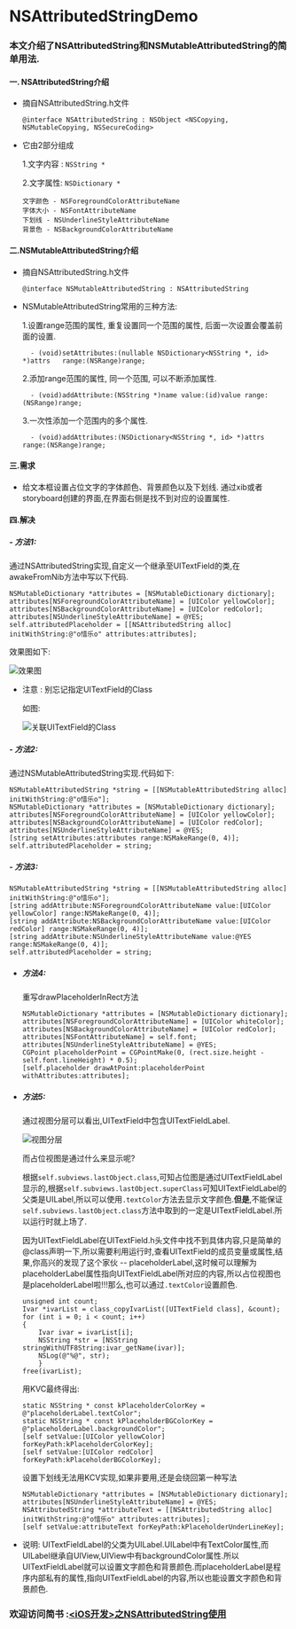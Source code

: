 # NSAttributedStringDemo

### 本文介绍了NSAttributedString和NSMutableAttributedString的简单用法.

#### 一. NSAttributedString介绍

- 摘自NSAttributedString.h文件

  ```
  @interface NSAttributedString : NSObject <NSCopying, NSMutableCopying, NSSecureCoding>
  ```

- 它由2部分组成

  1.文字内容 : `NSString *`
  
  2.文字属性: `NSDictionary *`

  ```
  文字颜色 - NSForegroundColorAttributeName
  字体大小 - NSFontAttributeName
  下划线 - NSUnderlineStyleAttributeName
  背景色 - NSBackgroundColorAttributeName
  ```

#### 二.NSMutableAttributedString介绍
- 摘自NSAttributedString.h文件

  ```
  @interface NSMutableAttributedString : NSAttributedString
  ```
- NSMutableAttributedString常用的三种方法:

  1.设置range范围的属性, 重复设置同一个范围的属性, 后面一次设置会覆盖前面的设置.
  ```
    - (void)setAttributes:(nullable NSDictionary<NSString *, id> *)attrs   range:(NSRange)range;
  ```
  2.添加range范围的属性, 同一个范围, 可以不断添加属性.
  ```
    - (void)addAttribute:(NSString *)name value:(id)value range:(NSRange)range;
  ```
  3.一次性添加一个范围内的多个属性.
  ```
    - (void)addAttributes:(NSDictionary<NSString *, id> *)attrs range:(NSRange)range;
  ```

#### 三.需求
- 给文本框设置占位文字的字体颜色、背景颜色以及下划线.
通过xib或者storyboard创建的界面,在界面右侧是找不到对应的设置属性.

#### 四.解决
##### - 方法1:
  通过NSAttributedString实现,自定义一个继承至UITextField的类,在awakeFromNib方法中写以下代码.
  ```
  NSMutableDictionary *attributes = [NSMutableDictionary dictionary];
  attributes[NSForegroundColorAttributeName] = [UIColor yellowColor];
  attributes[NSBackgroundColorAttributeName] = [UIColor redColor];
  attributes[NSUnderlineStyleAttributeName] = @YES;
  self.attributedPlaceholder = [[NSAttributedString alloc] initWithString:@"o惜乐o" attributes:attributes];
  ```
  效果图如下:

  ![效果图](http://upload-images.jianshu.io/upload_images/3284707-2b2d87419fc17267.png?imageMogr2/auto-orient/strip%7CimageView2/2/w/250)

- 注意 : 别忘记指定UITextField的Class

  如图:

  ![关联UITextField的Class](http://upload-images.jianshu.io/upload_images/3284707-609ac89bf4ecb83f.png?imageMogr2/auto-orient/strip%7CimageView2/2/w/1024)


##### - 方法2:
  通过NSMutableAttributedString实现.代码如下:
  ```
  NSMutableAttributedString *string = [[NSMutableAttributedString alloc] initWithString:@"o惜乐o"];
  NSMutableDictionary *attributes = [NSMutableDictionary dictionary];
  attributes[NSForegroundColorAttributeName] = [UIColor yellowColor];
  attributes[NSBackgroundColorAttributeName] = [UIColor redColor];
  attributes[NSUnderlineStyleAttributeName] = @YES;
  [string setAttributes:attributes range:NSMakeRange(0, 4)];
  self.attributedPlaceholder = string;
  ```
##### - 方法3:
  ```
  NSMutableAttributedString *string = [[NSMutableAttributedString alloc] initWithString:@"o惜乐o"];
  [string addAttribute:NSForegroundColorAttributeName value:[UIColor yellowColor] range:NSMakeRange(0, 4)];
  [string addAttribute:NSBackgroundColorAttributeName value:[UIColor redColor] range:NSMakeRange(0, 4)];
  [string addAttribute:NSUnderlineStyleAttributeName value:@YES range:NSMakeRange(0, 4)];
  self.attributedPlaceholder = string;
  ```

- ##### 方法4:
  重写drawPlaceholderInRect方法
  ```
  NSMutableDictionary *attributes = [NSMutableDictionary dictionary];
  attributes[NSForegroundColorAttributeName] = [UIColor whiteColor];
  attributes[NSBackgroundColorAttributeName] = [UIColor redColor];
  attributes[NSFontAttributeName] = self.font;
  attributes[NSUnderlineStyleAttributeName] = @YES;
  CGPoint placeholderPoint = CGPointMake(0, (rect.size.height - self.font.lineHeight) * 0.5);
  [self.placeholder drawAtPoint:placeholderPoint withAttributes:attributes];
  ```
- ##### 方法5:
  通过视图分层可以看出,UITextField中包含UITextFieldLabel.

  ![视图分层](http://upload-images.jianshu.io/upload_images/3284707-62fc07adab44038a.png?imageMogr2/auto-orient/strip%7CimageView2/2/w/1024)

  而占位视图是通过什么来显示呢?
  
  根据`self.subviews.lastObject.class`,可知占位图是通过UITextFieldLabel显示的,根据`self.subviews.lastObject.superClass`可知UITextFieldLabel的父类是UILabel,所以可以使用`.textColor`方法去显示文字颜色.**但是**,不能保证`self.subviews.lastObject.class`方法中取到的一定是UITextFieldLabel.所以运行时就上场了.
  
  因为UITextFieldLabel在UITextField.h头文件中找不到具体内容,只是简单的@class声明一下,所以需要利用运行时,查看UITextField的成员变量或属性,结果,你高兴的发现了这个家伙 -- placeholderLabel,这时候可以理解为placeholderLabel属性指向UITextFieldLabel所对应的内容,所以占位视图也是placeholderLabel啦!!!那么,也可以通过`.textColor`设置颜色.

  ```
  unsigned int count;
  Ivar *ivarList = class_copyIvarList([UITextField class], &count);
  for (int i = 0; i < count; i++)
  {
      Ivar ivar = ivarList[i];
      NSString *str = [NSString stringWithUTF8String:ivar_getName(ivar)];
      NSLog(@"%@", str);
      }
  free(ivarList);
  ```

  用KVC最终得出:
  ```
  static NSString * const kPlaceholderColorKey = @"placeholderLabel.textColor";
  static NSString * const kPlaceholderBGColorKey = @"placeholderLabel.backgroundColor";
  [self setValue:[UIColor yellowColor] forKeyPath:kPlaceholderColorKey];
  [self setValue:[UIColor redColor] forKeyPath:kPlaceholderBGColorKey];
  ```
  设置下划线无法用KCV实现,如果非要用,还是会绕回第一种写法
  ```
  NSMutableDictionary *attributes = [NSMutableDictionary dictionary];
  attributes[NSUnderlineStyleAttributeName] = @YES;
  NSAttributedString *attributeText = [[NSAttributedString alloc] initWithString:@"o惜乐o" attributes:attributes];
  [self setValue:attributeText forKeyPath:kPlaceholderUnderLineKey];
  ```
* 说明:
  UITextFieldLabel的父类为UILabel.UILabel中有TextColor属性,而UILabel继承自UIView,UIView中有backgroundColor属性.所以UITextFieldLabel就可以设置文字颜色和背景颜色.而placeholderLabel是程序内部私有的属性,指向UITextFieldLabel的内容,所以也能设置文字颜色和背景颜色.

### 欢迎访问简书 :[<iOS开发>之NSAttributedString使用](http://www.jianshu.com/p/fd9382ec2a4d)

